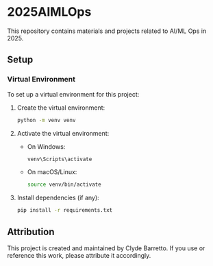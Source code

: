 # 2025AIMLOps

This repository contains materials and projects related to AI/ML Ops in 2025.

## Setup

### Virtual Environment

To set up a virtual environment for this project:

1. Create the virtual environment:
   ```bash
   python -m venv venv
   ```

2. Activate the virtual environment:
   - On Windows:
     ```bash
     venv\Scripts\activate
     ```
   - On macOS/Linux:
     ```bash
     source venv/bin/activate
     ```

3. Install dependencies (if any):
   ```bash
   pip install -r requirements.txt
   ```

## Attribution

This project is created and maintained by Clyde Barretto. If you use or reference this work, please attribute it accordingly.